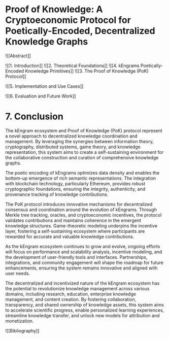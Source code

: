 #  Proof of Knowledge: A Cryptoeconomic Protocol for Poetically-Encoded, Decentralized Knowledge Graphs

![[Abstract]]

![[1. Introduction]]
![[2. Theoretical Foundations]]
![[4. kEngrams  Poetically-Encoded Knowledge Primitives]]
![[3. The Proof of Knowledge (PoK) Protocol]]


![[5. Implementation and Use Cases]]

![[6. Evaluation and Future Work]]
# 7. Conclusion
The kEngram ecosystem and Proof of Knowledge (PoK) protocol represent a novel approach to decentralized knowledge coordination and management. By leveraging the synergies between information theory, cryptography, distributed systems, game theory, and knowledge representation, this system aims to create a self-sustaining environment for the collaborative construction and curation of comprehensive knowledge graphs.

The poetic encoding of kEngrams optimizes data density and enables the bottom-up emergence of rich semantic representations. The integration with blockchain technology, particularly Ethereum, provides robust cryptographic foundations, ensuring the integrity, authenticity, and provenance tracking of knowledge contributions.

The PoK protocol introduces innovative mechanisms for decentralized consensus and coordination around the evolution of kEngrams. Through Merkle tree tracking, oracles, and cryptoeconomic incentives, the protocol validates contributions and maintains coherence in the emergent knowledge structures. Game-theoretic modeling underpins the incentive layer, fostering a self-sustaining ecosystem where participants are rewarded for accurate and valuable knowledge contributions.

As the kEngram ecosystem continues to grow and evolve, ongoing efforts will focus on performance and scalability analysis, incentive modeling, and the development of user-friendly tools and interfaces. Partnerships, integrations, and community engagement will shape the roadmap for future enhancements, ensuring the system remains innovative and aligned with user needs.

The decentralized and incentivized nature of the kEngram ecosystem has the potential to revolutionize knowledge management across various domains, including research, education, enterprise knowledge management, and content creation. By fostering collaboration, transparency, and shared ownership of knowledge assets, this system aims to accelerate scientific progress, enable personalized learning experiences, streamline knowledge transfer, and unlock new models for attribution and monetization.

![[Bibliography]]